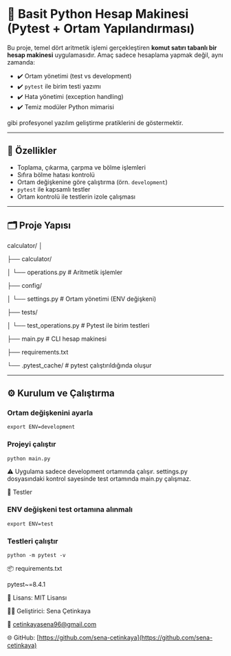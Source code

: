 # 🧮 Basit Python Hesap Makinesi (Pytest + Ortam Yapılandırması)

Bu proje, temel dört aritmetik işlemi gerçekleştiren **komut satırı tabanlı bir hesap makinesi** uygulamasıdır. Amaç sadece hesaplama yapmak değil, aynı zamanda:

- ✔️ Ortam yönetimi (test vs development)
- ✔️ `pytest` ile birim testi yazımı
- ✔️ Hata yönetimi (exception handling)
- ✔️ Temiz modüler Python mimarisi

gibi profesyonel yazılım geliştirme pratiklerini de göstermektir.

---

## 🚀 Özellikler

- Toplama, çıkarma, çarpma ve bölme işlemleri
- Sıfıra bölme hatası kontrolü
- Ortam değişkenine göre çalıştırma (örn. `development`)
- `pytest` ile kapsamlı testler
- Ortam kontrolü ile testlerin izole çalışması

---

## 🗂️ Proje Yapısı

calculator/
│

├── calculator/

│ └── operations.py # Aritmetik işlemler

├── config/

│ └── settings.py # Ortam yönetimi (ENV değişkeni)

├── tests/

│ └── test_operations.py # Pytest ile birim testleri

├── main.py # CLI hesap makinesi

├── requirements.txt

└── .pytest_cache/ # pytest çalıştırıldığında oluşur

---

## ⚙️ Kurulum ve Çalıştırma

### Ortam değişkenini ayarla

```export ENV=development```

### Projeyi çalıştır

```python main.py```

⚠️ Uygulama sadece development ortamında çalışır. settings.py dosyasındaki kontrol sayesinde test ortamında main.py çalışmaz.

🧪 Testler

### ENV değişkeni test ortamına alınmalı

```export ENV=test```

### Testleri çalıştır

```python -m pytest -v```

📦 requirements.txt

pytest~=8.4.1

📃 Lisans: MIT Lisansı

👩‍💻 Geliştirici: Sena Çetinkaya

📧 [cetinkayasena96@gmail.com](cetinkayasena96@gmail.com)

🌐 GitHub: [https://github.com/sena-cetinkaya](https://github.com/sena-cetinkaya)
